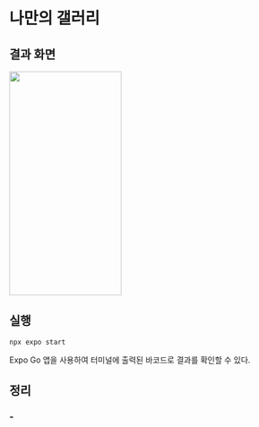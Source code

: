 # 나만의 갤러리

## 결과 화면

<img src="" width="200" height="400">

## 실행

```
npx expo start
```

Expo Go 앱을 사용하여 터미널에 출력된 바코드로 결과를 확인할 수 있다.

## 정리

### -

